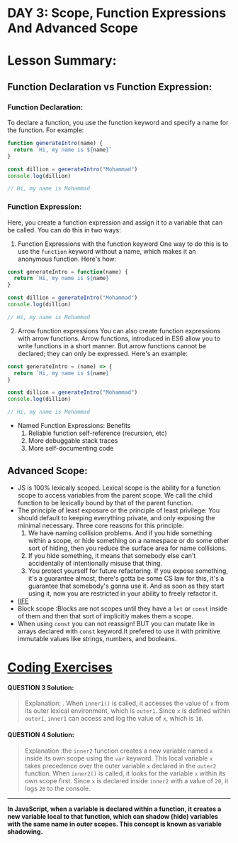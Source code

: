# DAY 3: Scope, Function Expressions And Advanced Scope 
# Lesson Summary:
## Function Declaration vs Function Expression:
### Function Declaration:
To declare a function, you use the function keyword and specify a name for the function. For example:
```javascript
function generateIntro(name) {
  return `Hi, my name is ${name}`
}

const dillion = generateIntro("Mohammad")
console.log(dillion)

// Hi, my name is Mohammad
```
### Function Expression:
Here, you create a function expression and assign it to a variable that can be called. You can do this in two ways:
1.  Function Expressions with the function keyword
One way to do this is to use the `function` keyword without a name, which makes it an anonymous function. Here's how:
```javascript
const generateIntro = function(name) {
  return `Hi, my name is ${name}`
}

const dillion = generateIntro("Mohammad")
console.log(dillion)

// Hi, my name is Mohammad
```
2.  Arrow function expressions
You can also create function expressions with arrow functions. Arrow functions, introduced in ES6 allow you to write functions in a short manner.
But arrow functions cannot be declared; they can only be expressed. Here's an example:
```javascript
const generateIntro = (name) => {
  return `Hi, my name is ${name}`
}

const dillion = generateIntro("Mohammad")
console.log(dillion)

// Hi, my name is Mohammad
```
* Named Function Expressions: Benefits
  1. Reliable function self-reference (recursion, etc)
  2. More debuggable stack traces
  3. More self-documenting code 
## Advanced Scope:
* JS is 100% lexically scoped. Lexical scope is the ability for a function scope to access variables from the parent scope. We call the child function to be lexically bound by that of the parent function.
* The principle of least exposure or the principle of least privilege: You should default to keeping everything private, and only exposing the minimal necessary. Three core reasons for this principle:
  1.  We have naming collision problems. And if you hide something within a scope, or hide something on a namespace or do some other sort of hiding, then you reduce the surface area for name collisions.
  2.  If you hide something, it means that somebody else can't accidentally of intentionally misuse that thing.
  3.  You protect yourself for future refactoring. If you expose something, it's a guarantee almost, there's gotta be some CS law for this, it's a guarantee that somebody's gonna use it. And as soon as they start using it, now you are restricted in your ability to freely refactor it.
* [IIFE](https://developer.mozilla.org/en-US/docs/Glossary/IIFE)
* Block scope :Blocks are not scopes until they have a `let` or `const` inside of them and then that sort of implicitly makes them a scope.
* When using `const` you can not reassign! BUT you can mutate like in arrays declared with `const` keyword.It prefered to use it with primitive immutable values like strings, numbers, and booleans. 
# [Coding Exercises](https://github.com/orjwan-alrajaby/gsg-expressjs-backend-training-2023/blob/main/learning-sprint-1/week3-day3-tasks/tasks.md)

#### QUESTION 3 Solution:
> Explanation: . When `inner1()` is called, it accesses the value of `x` from its outer lexical environment, which is `outer1`. Since `x` is defined within `outer1`, `inner1` can access and log the value of `x`, which is `10`.
#### QUESTION 4 Solution:
> Explanation :the `inner2` function creates a new variable named `x` inside its own scope using the `var` keyword. This local variable `x `takes precedence over the outer variable `x` declared in the `outer2` function. When `inner2()` is called, it looks for the variable `x` within its own scope first. Since `x` is declared inside `inner2` with a value of `20`, it logs `20` to the console.
---
**In JavaScript, when a variable is declared within a function, it creates a new variable local to that function, which can shadow (hide) variables with the same name in outer scopes. This concept is known as variable shadowing.**
